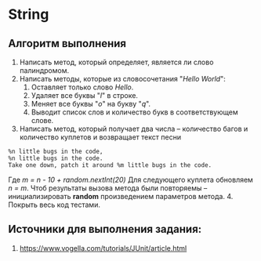 # String

## Алгоритм выполнения

1.	Написать метод, который определяет, является ли слово палиндромом.
2.	Написать методы, которые из словосочетания "_Hello World_":
    1.	Оставляет только слово _Hello_.
    2.	Удаляет все буквы "_l_" в строке.
    3.	Меняет все буквы "_о_" на букву "_q_".
    4.	Выводит список слов и количество букв в соответствующем слове.
3.	Написать метод, который получает два числа – количество багов и количество куплетов и возвращает текст песни
```
%n little bugs in the code, 
%n little bugs in the code. 
Take one down, patch it around %m little bugs in the code.
```
Где _m = n - 10 + random.nextInt(20)_
Для следующего куплета обновляем _n = m_.
Чтоб результаты вызова метода были повторяемы – инициализировать __random__ произведением параметров метода.
4.	Покрыть весь код тестами.

## Источники для выполнения задания:
1.	https://www.vogella.com/tutorials/JUnit/article.html


